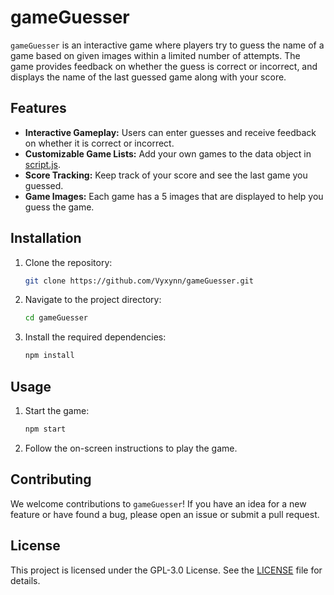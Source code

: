 # gameGuesser

`gameGuesser` is an interactive game where players try to guess the name of a game based on given images within a limited number of attempts. The game provides feedback on whether the guess is correct or incorrect, and displays the name of the last guessed game along with your score.

## Features

- **Interactive Gameplay:** Users can enter guesses and receive feedback on whether it is correct or incorrect.
- **Customizable Game Lists:** Add your own games to the data object in [script.js](script).
- **Score Tracking:** Keep track of your score and see the last game you guessed.
- **Game Images:** Each game has a 5 images that are displayed to help you guess the game.

## Installation

1. Clone the repository:

    ```bash
    git clone https://github.com/Vyxynn/gameGuesser.git
    ```

2. Navigate to the project directory:

    ```bash
    cd gameGuesser
    ```

3. Install the required dependencies:

    ```bash
    npm install
    ```

## Usage

1. Start the game:

    ```bash
    npm start
    ```

2. Follow the on-screen instructions to play the game.


## Contributing

We welcome contributions to `gameGuesser`! If you have an idea for a new feature or have found a bug, please open an issue or submit a pull request.

## License

This project is licensed under the GPL-3.0 License. See the [LICENSE](LICENSE) file for details.